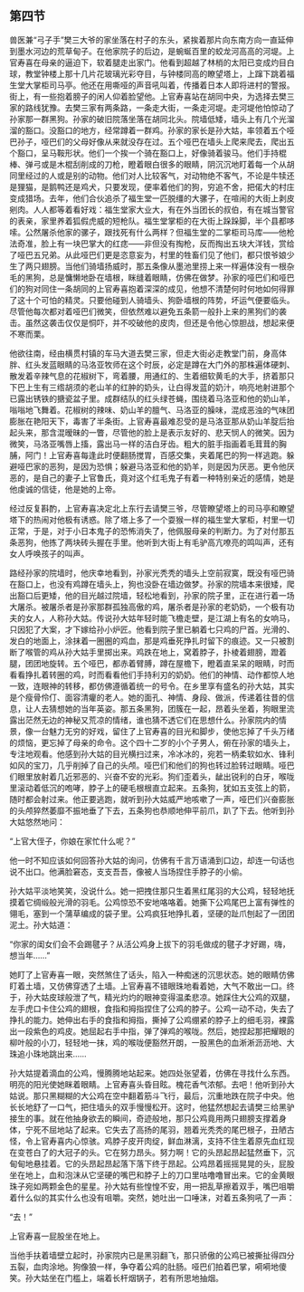    

## 第四节

兽医兼“弓子手”樊三大爷的家坐落在村子的东头，紧挨着那片向东南方向一直延伸到墨水河边的荒草甸子。在他家院子的后边，是蜿蜒百里的蛟龙河高高的河堤。上官寿喜在母亲的逼迫下，软着腿走出家门。他看到超越了林梢的太阳已变成灼目白球，教堂钟楼上那十几片花玻璃光彩夺目，与钟楼同高的瞭望塔上，上蹿下跳着福生堂大掌柜司马亭。他还在用嘶哑的声音吼叫着，传播着日本人即将进村的警报。街上，有一些抱着膀子的闲人仰着脸望他。上官寿喜站在胡同中央，为选择去樊三家的路线犹豫。去樊三家有两条路，一条走大街，一条走河堤。走河堤他怕惊动了孙家那一群黑狗。孙家的破旧院落坐落在胡同北头。院墙低矮，墙头上有几个光溜溜的豁口。没豁口的地方，经常蹲着一群鸡。孙家的家长是孙大姑，率领着五个哑巴孙子，哑巴们的父母好像从来就没存在过。五个哑巴在墙头上爬来爬去，爬出五个豁口，呈马鞍形状。他们一个挨一个骑在豁口上，好像骑着骏马。他们手持棍棒、弹弓或是木棍刮削成的刀枪，瞪着眼白很多的眼睛，阴沉沉地盯着每一个从胡同里经过的人或是别的动物。他们对人比较客气，对动物绝不客气，不论是牛犊还是狸猫，是鹅鸭还是鸡犬，只要发现，便率着他们的狗，穷追不舍，把偌大的村庄变成猎场。去年，他们合伙追杀了福生堂一匹脱缰的大骡子，在喧闹的大街上剥皮剜肉。人人都等着看好戏：福生堂家大业大，有在外当团长的叔伯，有在城当警官的表亲，家里养着狐假虎威的短枪队。福生堂掌柜的在大街上跺跺脚，半个县都哆嗦。公然屠杀他家的骡子，跟找死有什么两样？但福生堂的二掌柜司马库——他枪法奇准，脸上有一块巴掌大的红痣——非但没有掏枪，反而掏出五块大洋钱，赏给了哑巴五兄弟。从此哑巴们更是恣意妄为，村里的牲畜们见了他们，都只恨爷娘少生了两只翅膀。当他们骑墙扬威时，那五条像从墨池里捞上来一样遍体没有一根杂毛的黑狗，总是慵懒地卧在墙根，眯缝着眼睛，仿佛在做梦。孙家的哑巴们和哑巴们的狗对同住一条胡同的上官寿喜抱着深深的成见，他想不清楚何时何地如何得罪了这十个可怕的精灵。只要他碰到人骑墙头、狗卧墙根的阵势，坏运气便要临头。尽管他每次都对着哑巴们微笑，但依然难以避免五条箭一般扑上来的黑狗们的袭击。虽然这袭击仅仅是恫吓，并不咬破他的皮肉，但还是令他心惊胆战，想起来便不寒而栗。

他欲往南，经由横贯村镇的车马大道去樊三家，但走大街必走教堂门前，身高体胖、红头发蓝眼睛的马洛亚牧师在这个时辰，必定是蹲在大门外的那株遍体硬刺、散发着辛辣气息的花椒树下，弯着腰，用通红的、生着细软黄毛的大手，挤着那只下巴上生有三绺胡须的老山羊的红肿的奶头，让白得发蓝的奶汁，响亮地射进那个已露出锈铁的搪瓷盆子里。成群结队的红头绿苍蝇，围绕着马洛亚和他的奶山羊，嗡嗡地飞舞着。花椒树的辣味、奶山羊的膻气、马洛亚的臊味，混成恶浊的气味团膨胀在艳阳天下，毒害了半条街。上官寿喜最难忍受的是马洛亚那从奶山羊腚后抬起头来，那含混暧昧的一瞥，尽管他的脸上是表示友好的、悲天悯人的微笑。因为微笑，马洛亚嘴唇上搐，露出马一样的洁白牙齿。粗大的脏手指画着毛茸茸的胸脯，阿门！上官寿喜每逢此时便翻肠搅胃，百感交集，夹着尾巴的狗一样逃跑。躲避哑巴家的恶狗，是因为恐惧；躲避马洛亚和他的奶羊，则是因为厌恶。更令他厌恶的，是自己的妻子上官鲁氏，竟对这个红毛鬼子有着一种特别亲近的感情，她是他虔诚的信徒，他是她的上帝。

经过反复斟酌，上官寿喜决定北上东行去请樊三爷，尽管瞭望塔上的司马亭和瞭望塔下的热闹对他极有诱惑。除了塔上多了一个耍猴一样的福生堂大掌柜，村里一切正常，于是，对于小日本鬼子的恐怖消失了，他佩服母亲的判断力。为了对付那五条恶狗，他拣了两块砖头握在手里。他听到大街上有毛驴高亢嘹亮的鸣叫声，还有女人呼唤孩子的叫声。

路经孙家的院墙时，他庆幸地看到，孙家光秃秃的墙头上空前寂寞，既没有哑巴骑在豁口上，也没有鸡蹲在墙头上，狗也没卧在墙边做梦。孙家的院墙本来很矮，爬出豁口后更矮，他的目光越过院墙，轻松地看到，孙家的院子里，正在进行着一场大屠杀。被屠杀者是孙家那群孤独高傲的鸡，屠杀者是孙家的老奶奶，一个极有功夫的女人，人称孙大姑。传说孙大姑年轻时能飞檐走壁，是江湖上有名的女响马，只因犯了大案，才下嫁给孙小炉匠。他看到院子里已躺着七只鸡的尸首。光滑的、发白的地面上，涂抹着一圈圈的鸡血，那是鸡垂死挣扎时留下的痕迹。又一只被割断了喉管的鸡从孙大姑手里掷出来。鸡跌在地上，窝着脖子，扑棱着翅膀，蹬着腿，团团地旋转。五个哑巴，都赤着臂膊，蹲在屋檐下，瞪着直呆呆的眼睛，时而看看挣扎着转圈的鸡，时而看看他们手持利刃的奶奶。他们的神情、动作都惊人地一致，连眼神的转移，都仿佛遵循着统一的号令。在乡里享有盛名的孙大姑，其实是个瘦骨伶仃、面容清癯的老人。她的面孔、神情、身段、做派，传递着往昔的信息，让人去猜想她的当年英姿。那五条黑狗，团簇在一起，昂着头坐着，狗眼里流露出茫然无边的神秘又荒凉的情绪，谁也猜不透它们在思想什么。孙家院内的情景，像一台魅力无穷的好戏，留住了上官寿喜的目光和脚步，使他忘掉了千头万绪的烦恼，更忘掉了母亲的命令。这个四十二岁的小个子男人，俯在孙家的墙头上，专注地观看。他感到孙大姑的目光横扫过来，冷冰冰的，宛若一柄柔软如水、锋利如风的宝刀，几乎削掉了自己的头颅。哑巴们和他们的狗也转过脸转过眼睛。哑巴们眼里放射着几近邪恶的、兴奋不安的光彩。狗们歪着头，龇出锐利的白牙，喉咙里滚动着低沉的咆哮，脖子上的硬毛根根直立起来。五条狗，犹如五支弦上的箭，随时都会射过来。他正要逃跑，就听到孙大姑威严地咳嗽了一声，哑巴们兴奋膨胀的头颅猝然萎靡不振地垂了下去，五条狗也恭顺地伸平前爪，趴了下去。他听到孙大姑悠然地问：

“上官大侄子，你娘在家忙什么呢？”

他一时不知应该如何回答孙大姑的询问，仿佛有千言万语涌到口边，却连一句话也说不出口。他满脸窘态，支支吾吾，像被人当场捏住手脖子的小偷。

孙大姑平淡地笑笑，没说什么。她一把拽住那只生着黑红尾羽的大公鸡，轻轻地抚摸着它绸缎般光滑的羽毛。公鸡惊恐不安地咯咯着。她撕下公鸡尾巴上富有弹性的翎毛，塞到一个蒲草编成的袋子里。公鸡疯狂地挣扎着，坚硬的趾爪刨起了一团团泥土。孙大姑道：

“你家的闺女们会不会踢毽子？从活公鸡身上拔下的羽毛做成的毽子才好踢，嗨，想当年……”

她盯了上官寿喜一眼，突然煞住了话头，陷入一种痴迷的沉思状态。她的眼睛仿佛盯着土墙，又仿佛穿透了土墙。上官寿喜不错眼珠地看着她，大气不敢出一口。终于，孙大姑皮球般泄了气，精光灼灼的眼神变得温柔悲凉。她踩住大公鸡的双腿，左手虎口卡住公鸡的翅根，食指和拇指捏住了公鸡的脖子。公鸡一动不动，失去了挣扎的能力。她伸出右手的食指和拇指，撕掉了公鸡绷紧的脖子上的细毛羽，裸露出一段紫色的鸡皮。她屈起右手中指，弹了弹鸡的喉咙。然后，她捏起那把耀眼的柳叶般的小刀，轻轻地一抹，鸡的喉咙便豁然开朗，一股黑色的血淅淅沥沥地、大珠追小珠地跳出来……

孙大姑提着滴血的公鸡，慢腾腾地站起来。她四处张望着，仿佛在寻找什么东西。明亮的阳光使她眯着眼睛。上官寿喜头昏目眩。槐花香气浓郁。去吧！他听到孙大姑说。那只黑糊糊的大公鸡在空中翻着筋斗飞行，最后，沉重地跌在院子中央。他长长地舒了一口气，把住墙头的双手慢慢松开。这时，他猛然想起去请樊三给黑驴接生的事。就在他抽身欲去的瞬间，奇迹般地，那只公鸡竟用两只翅膀支撑着身体，宁死不屈地站了起来。它失去了高扬的尾羽，翘着光秃秃的尾巴根子，丑陋古怪，令上官寿喜内心惊骇。鸡脖子皮开肉绽，鲜血淋漓，支持不住生着原先血红现在变苍白了的大冠子的头。它在努力昂头。努力啊！它的头昂起昂起猛然垂下，沉甸甸地悬挂着。它的头昂起昂起落下落下终于昂起。公鸡昂着摇摇晃晃的头，屁股坐在地上，血和泡沫从它坚硬的嘴巴和脖子上的刀口里咕噜噜冒出来。它的金黄眼珠子宛如两颗金色的星星。孙大姑有些惶惶不安，用一把乱草擦着双手，嘴巴咀嚼着什么似的其实什么也没有咀嚼。突然，她吐出一口唾沫，对着五条狗吼了一声：

“去！”

上官寿喜一屁股坐在地上。

当他手扶着墙壁立起时，孙家院内已是黑羽翻飞，那只骄傲的公鸡已被撕扯得四分五裂，血肉涂地。狗像狼一样，争夺着公鸡的肚肠。哑巴们拍着巴掌，嗬嗬地傻笑。孙大姑坐在门槛上，端着长杆烟锅子，若有所思地抽烟。